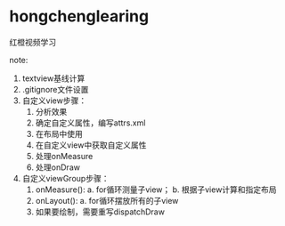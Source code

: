 # hongchenglearing
红橙视频学习

note:
1. textview基线计算
2. .gitignore文件设置
3. 自定义view步骤：        
   1. 分析效果
   2. 确定自定义属性，编写attrs.xml
   3. 在布局中使用
   4. 在自定义view中获取自定义属性
   5. 处理onMeasure
   6. 处理onDraw
4. 自定义viewGroup步骤：
   1. onMeasure():
      a. for循环测量子view；
      b. 根据子view计算和指定布局
   2. onLayout():
      a. for循环摆放所有的子view
   3. 如果要绘制，需要重写dispatchDraw
